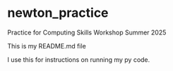 # newton_practice
Practice for Computing Skills Workshop Summer 2025

This is my README.md file

I use this for instructions on running my py code. 